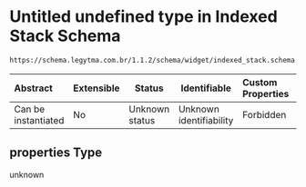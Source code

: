 # Untitled undefined type in Indexed Stack Schema

```txt
https://schema.legytma.com.br/1.1.2/schema/widget/indexed_stack.schema.json#/properties
```




| Abstract            | Extensible | Status         | Identifiable            | Custom Properties | Additional Properties | Access Restrictions | Defined In                                                                                       |
| :------------------ | ---------- | -------------- | ----------------------- | :---------------- | --------------------- | ------------------- | ------------------------------------------------------------------------------------------------ |
| Can be instantiated | No         | Unknown status | Unknown identifiability | Forbidden         | Allowed               | none                | [indexed_stack.schema.json\*](../schema/widget/indexed_stack.schema.json) |

## properties Type

unknown
